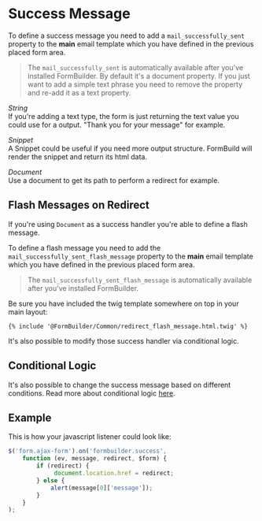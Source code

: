 # Success Message

To define a success message you need to add a `mail_successfully_sent` property to the **main** email template 
which you have defined in the previous placed form area.

> The `mail_successfully_sent` is automatically available after you've installed FormBuilder.
> By default it's a document property. If you just want to add a simple text phrase 
> you need to remove the property and re-add it as a text property.

*String*  
If you're adding a text type, the form is just returning the text value you could use for a output.
"Thank you for your message" for example.

*Snippet*  
A Snippet could be useful if you need more output structure. FormBuild will render the snippet and return its html data.

*Document*  
Use a document to get its path to perform a redirect for example.

## Flash Messages on Redirect
If you're using `Document` as a success handler you're able to define a flash message. 

To define a flash message you need to add the `mail_successfully_sent_flash_message` property to the **main** email template
which you have defined in the previous placed form area.

> The `mail_successfully_sent_flash_message` is automatically available after you've installed FormBuilder.


Be sure you have included the twig template somewhere on top in your main layout:

```twig
{% include '@FormBuilder/Common/redirect_flash_message.html.twig' %}
```

It's also possible to modify those success handler via conditional logic.

## Conditional Logic
It's also possible to change the success message based on different conditions. 
Read more about conditional logic [here](81_ConditionalLogic.md).

## Example
This is how your javascript listener could look like:

```javascript
$('form.ajax-form').on('formbuilder.success', 
    function (ev, message, redirect, $form) {
        if (redirect) {
             document.location.href = redirect;
        } else {
            alert(message[0]['message']);
        }
    }
);
```